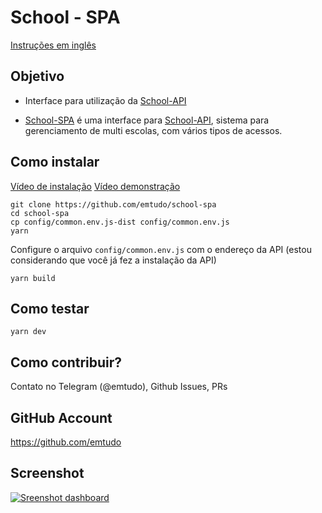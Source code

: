 # School - SPA

[Instruções em inglês](https://github.com/emtudo/school-spa/blob/master/readme.md)

## Objetivo
 - Interface para utilização da [School-API](https://github.com/emtudo/school-api)

 - [School-SPA](https://github.com/emtudo/school-spa) é uma interface para [School-API](https://github.com/emtudo/school-api), sistema para gerenciamento de multi escolas, com vários tipos de acessos.

## Como instalar

[Vídeo de instalação](https://www.youtube.com/watch?v=C5-4eAOLU5c)
[Vídeo demonstração](https://www.youtube.com/watch?v=QXI84A-QnUA&t=136s)

```shell
git clone https://github.com/emtudo/school-spa
cd school-spa
cp config/common.env.js-dist config/common.env.js
yarn
```

Configure o arquivo `config/common.env.js` com o endereço da API (estou considerando que você já fez a instalação da API)

```shell
yarn build
```

## Como testar

```shell
yarn dev
```

## Como contribuir?
Contato no Telegram (@emtudo), Github Issues, PRs

## GitHub Account
https://github.com/emtudo

## Screenshot

[![Sreenshot dashboard](https://raw.githubusercontent.com/emtudo/school-spa/master/screenshots/dashboard.jpg)](https://raw.githubusercontent.com/emtudo/school-spa/master/screenshots/dashboard.jpg)
